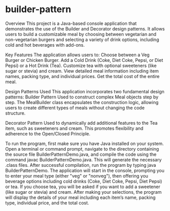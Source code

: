 # builder-pattern
Overview
This project is a Java-based console application that demonstrates the use of the Builder and Decorator design patterns. It allows users to build a customizable meal by choosing between vegetarian and non-vegetarian burgers and selecting a variety of drink options, including cold and hot beverages with add-ons.

Key Features
The application allows users to:
Choose between a Veg Burger or Chicken Burger.
Add a Cold Drink (Coke, Diet Coke, Pepsi, or Diet Pepsi) or a Hot Drink (Tea).
Customize tea with optional sweeteners (like sugar or stevia) and cream.
View detailed meal information including item names, packing type, and individual prices.
Get the total cost of the entire meal.

Design Patterns Used
This application incorporates two fundamental design patterns:
Builder Pattern
Used to construct complex Meal objects step by step. The MealBuilder class encapsulates the construction logic, allowing users to create different types of meals without changing the code structure.

Decorator Pattern
Used to dynamically add additional features to the Tea item, such as sweeteners and cream. This promotes flexibility and adherence to the Open/Closed Principle.

To run the program, first make sure you have Java installed on your system. Open a terminal or command prompt, navigate to the directory containing the source file BuilderPatternDemo.java, and compile the code using the command javac BuilderPatternDemo.java. This will generate the necessary .class files. After successful compilation, run the program by typing java BuilderPatternDemo. The application will start in the console, prompting you to enter your meal type (either "veg" or "nonveg"), then offering you beverage options including cold drinks (Coke, Diet Coke, Pepsi, Diet Pepsi) or tea. If you choose tea, you will be asked if you want to add a sweetener (like sugar or stevia) and cream. After making your selections, the program will display the details of your meal including each item’s name, packing type, individual price, and the total cost.








